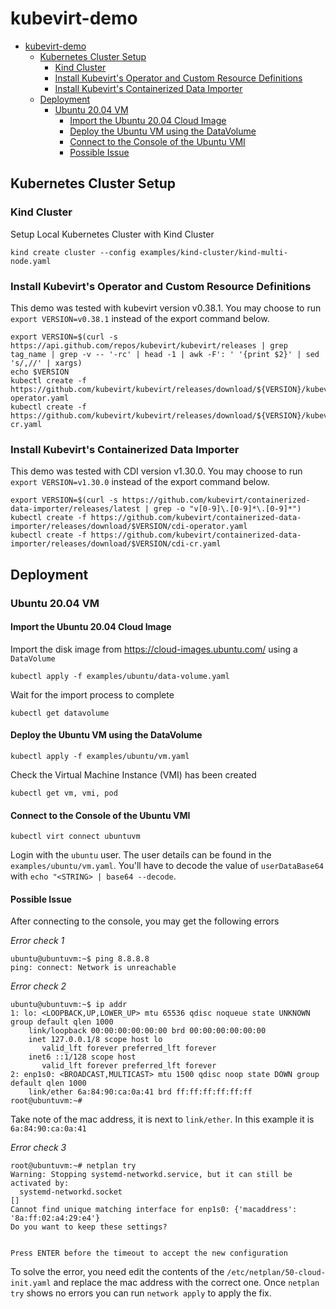 # kubevirt-demo

- [kubevirt-demo](#kubevirt-demo)
  - [Kubernetes Cluster Setup](#kubernetes-cluster-setup)
    - [Kind Cluster](#kind-cluster)
    - [Install Kubevirt's Operator and Custom Resource Definitions](#install-kubevirts-operator-and-custom-resource-definitions)
    - [Install Kubevirt's Containerized Data Importer](#install-kubevirts-containerized-data-importer)
  - [Deployment](#deployment)
    - [Ubuntu 20.04 VM](#ubuntu-2004-vm)
      - [Import the Ubuntu 20.04 Cloud Image](#import-the-ubuntu-2004-cloud-image)
      - [Deploy the Ubuntu VM using the DataVolume](#deploy-the-ubuntu-vm-using-the-datavolume)
      - [Connect to the Console of the Ubuntu VMI](#connect-to-the-console-of-the-ubuntu-vmi)
      - [Possible Issue](#possible-issue)

## Kubernetes Cluster Setup

### Kind Cluster

Setup Local Kubernetes Cluster with Kind Cluster

```
kind create cluster --config examples/kind-cluster/kind-multi-node.yaml
```

### Install Kubevirt's Operator and Custom Resource Definitions

This demo was tested with kubevirt version v0.38.1. You may choose to run `export VERSION=v0.38.1` instead of the export command below.

```
export VERSION=$(curl -s https://api.github.com/repos/kubevirt/kubevirt/releases | grep tag_name | grep -v -- '-rc' | head -1 | awk -F': ' '{print $2}' | sed 's/,//' | xargs)
echo $VERSION
kubectl create -f https://github.com/kubevirt/kubevirt/releases/download/${VERSION}/kubevirt-operator.yaml
kubectl create -f https://github.com/kubevirt/kubevirt/releases/download/${VERSION}/kubevirt-cr.yaml
```

### Install Kubevirt's Containerized Data Importer

This demo was tested with CDI version v1.30.0. You may choose to run `export VERSION=v1.30.0` instead of the export command below.

```
export VERSION=$(curl -s https://github.com/kubevirt/containerized-data-importer/releases/latest | grep -o "v[0-9]\.[0-9]*\.[0-9]*")
kubectl create -f https://github.com/kubevirt/containerized-data-importer/releases/download/$VERSION/cdi-operator.yaml
kubectl create -f https://github.com/kubevirt/containerized-data-importer/releases/download/$VERSION/cdi-cr.yaml
```

## Deployment

### Ubuntu 20.04 VM

#### Import the Ubuntu 20.04 Cloud Image

Import the disk image from https://cloud-images.ubuntu.com/ using a `DataVolume`

```
kubectl apply -f examples/ubuntu/data-volume.yaml
```

Wait for the import process to complete

```
kubectl get datavolume
```

#### Deploy the Ubuntu VM using the DataVolume

```
kubectl apply -f examples/ubuntu/vm.yaml
```

Check the Virtual Machine Instance (VMI) has been created

```
kubectl get vm, vmi, pod
```

#### Connect to the Console of the Ubuntu VMI

```
kubectl virt connect ubuntuvm
```

Login with the `ubuntu` user. The user details can be found in the `examples/ubuntu/vm.yaml`. You'll have to decode the value of `userDataBase64` with `echo "<STRING> | base64 --decode`.

#### Possible Issue

After connecting to the console, you may get the following errors

*Error check 1*

```
ubuntu@ubuntuvm:~$ ping 8.8.8.8
ping: connect: Network is unreachable
```

*Error check 2*

```
ubuntu@ubuntuvm:~$ ip addr
1: lo: <LOOPBACK,UP,LOWER_UP> mtu 65536 qdisc noqueue state UNKNOWN group default qlen 1000
    link/loopback 00:00:00:00:00:00 brd 00:00:00:00:00:00
    inet 127.0.0.1/8 scope host lo
       valid_lft forever preferred_lft forever
    inet6 ::1/128 scope host
       valid_lft forever preferred_lft forever
2: enp1s0: <BROADCAST,MULTICAST> mtu 1500 qdisc noop state DOWN group default qlen 1000
    link/ether 6a:84:90:ca:0a:41 brd ff:ff:ff:ff:ff:ff
root@ubuntuvm:~#
```

Take note of the mac address, it is next to `link/ether`. In this example it is `6a:84:90:ca:0a:41`

*Error check 3*

```
root@ubuntuvm:~# netplan try
Warning: Stopping systemd-networkd.service, but it can still be activated by:
  systemd-networkd.socket
[]
Cannot find unique matching interface for enp1s0: {'macaddress': '8a:ff:02:a4:29:e4'}
Do you want to keep these settings?


Press ENTER before the timeout to accept the new configuration

```

To solve the error, you need edit the contents of the `/etc/netplan/50-cloud-init.yaml` and replace the mac address with the correct one. Once `netplan try` shows no errors you can run `network apply` to apply the fix.